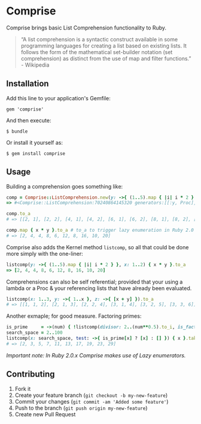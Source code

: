 # Comprise

Comprise brings basic List Comprehension functionality to Ruby.

> &ldquo;A list comprehension is a syntactic construct available in some programming languages for creating a list based on existing lists. It follows the form of the mathematical set-builder notation (set comprehension) as distinct from the use of map and filter functions.&rdquo; - Wikipedia

## Installation

Add this line to your application's Gemfile:

    gem 'comprise'

And then execute:

    $ bundle

Or install it yourself as:

    $ gem install comprise

## Usage

Building a comprehension goes something like:

```ruby
comp = Comprise::ListComprehension.new(y: ->{ (1..5).map { |i| i * 2 } }, x: 1..2)
=> #<Comprise::ListComprehension:70240864145320 generators:[[:y, Proc], [:x, Range]]>

comp.to_a
# => [[2, 1], [2, 2], [4, 1], [4, 2], [6, 1], [6, 2], [8, 1], [8, 2], [10, 1], [10, 2]]

comp.map { x * y }.to_a # to_a to trigger lazy enumeration in Ruby 2.0
# => [2, 4, 4, 8, 6, 12, 8, 16, 10, 20]
```

Comprise also adds the Kernel method `listcomp`, so all that could be done more simply with the
one-liner:

```ruby
listcomp(y: ->{ (1..5).map { |i| i * 2 } }, x: 1..2) { x * y }.to_a
=> [2, 4, 4, 8, 6, 12, 8, 16, 10, 20]
```

Comprehensions can also be self referential; provided that your using a lambda or a Proc & your
referencing lists that have already been evaluated.

```ruby
listcomp(x: 1..3, y: ->{ 1..x }, z: ->{ [x + y] }).to_a
# => [[1, 1, 2], [2, 1, 3], [2, 2, 4], [3, 1, 4], [3, 2, 5], [3, 3, 6]]
```

Another exmaple; for good measure. Factoring primes:

```ruby
is_prime     = ->(num) { !listcomp(divisor: 2..(num**0.5).to_i, is_factor: ->{ [num % divisor == 0] }) { is_factor }.any? }
search_space = 2..100
listcomp(x: search_space, test: ->{ is_prime[x] ? [x] : [] }) { x }.take(10).to_a # If this is slow reduce the search space
# => [2, 3, 5, 7, 11, 13, 17, 19, 23, 29]
```

*Important note: In Ruby 2.0.x Comprise makes use of Lazy enumerators.*

## Contributing

1. Fork it
2. Create your feature branch (`git checkout -b my-new-feature`)
3. Commit your changes (`git commit -am 'Added some feature'`)
4. Push to the branch (`git push origin my-new-feature`)
5. Create new Pull Request
